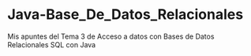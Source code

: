 # Java-Base_De_Datos_Relacionales
Mis apuntes del Tema 3 de Acceso a datos con Bases de Datos Relacionales SQL con Java
